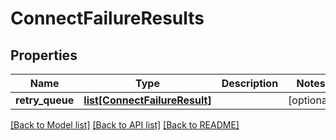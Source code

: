# ConnectFailureResults

## Properties
Name | Type | Description | Notes
------------ | ------------- | ------------- | -------------
**retry_queue** | [**list[ConnectFailureResult]**](ConnectFailureResult.md) |  | [optional] 

[[Back to Model list]](../README.md#documentation-for-models) [[Back to API list]](../README.md#documentation-for-api-endpoints) [[Back to README]](../README.md)


